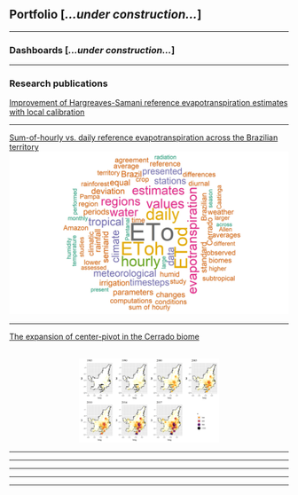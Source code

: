 ## Portfolio [*...under construction...*]

---

### Dashboards [*...under construction...*]


---

### Research publications 
<a href="https://www.mdpi.com/2073-4441/11/11/2272" target="blank">Improvement of Hargreaves-Samani reference evapotranspiration estimates with local calibration</a>

---
<a href="https://www.sciencedirect.com/science/article/abs/pii/S0378377419310170" target="blank">Sum-of-hourly vs. daily reference evapotranspiration across the Brazilian territory</a>
<img src="/images/Manuscript_EToh_ETod.jpg?raw=true"/>

---
<a href="/pdf/IRRIGA_pivot_expansion.pdf" target="blank">The expansion of center-pivot in the Cerrado biome</a><br><br>
<center>
  <img width="50%" src="images/Cerrado_CenterPivot.png?raw=true"/>
</center>

---
<!--
[Project 2 Title](/sample_page)
<img src="images/dummy_thumbnail.jpg?raw=true"/>
-->
---
<!--
[Project 3 Title](http://example.com/)
<img src="images/dummy_thumbnail.jpg?raw=true"/>
-->
---
<!--
### Category Name 2-->
<!--
- [Project 1 Title](http://example.com/)
- [Project 2 Title](http://example.com/)
- [Project 3 Title](http://example.com/)
- [Project 4 Title](http://example.com/)
- [Project 5 Title](http://example.com/)
-->
---




---
<p style="font-size:11px"></p>

